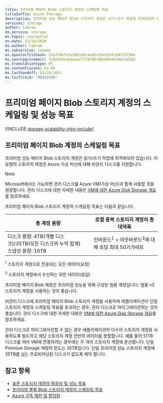```yaml
---
title: 프리미엄 페이지 Blob 스토리지 계정의 스케일링 목표
titleSuffix: Azure Storage
description: 프리미엄 성능 페이지 Blob 스토리지 계정은 읽기/쓰기 작업에 최적화되어 있습니다. 이 유형의 스토리지 계정은 Azure 가상 머신에 대해 비관리 디스크를 지원합니다.
services: storage
author: tamram
ms.service: storage
ms.topic: conceptual
ms.date: 12/18/2019
ms.author: tamram
ms.subservice: common
ms.openlocfilehash: 23a176bfa5e3861dbc4ad5c03ea54fc847d3f56b
ms.sourcegitcommit: f28ebb95ae9aaaff3f87d8388a09b41e0b3445b5
ms.translationtype: HT
ms.contentlocale: ko-KR
ms.lasthandoff: 03/29/2021
ms.locfileid: "96922536"
---
```

# <a name="scalability-and-performance-targets-for-premium-page-blob-storage-accounts"></a>프리미엄 페이지 Blob 스토리지 계정의 스케일링 및 성능 목표

[!INCLUDE [storage-scalability-intro-include](../../../includes/storage-scalability-intro-include.md)]

## <a name="scale-targets-for-premium-page-blob-accounts"></a>프리미엄 페이지 Blob 계정의 스케일링 목표

프리미엄 성능 페이지 Blob 스토리지 계정은 읽기/쓰기 작업에 최적화되어 있습니다. 이 유형의 스토리지 계정은 Azure 가상 머신에 대해 비관리 디스크를 지원합니다.

> [!NOTE]
> Microsoft에서는 가능하면 관리 디스크를 Azure VM(가상 머신)과 함께 사용할 것을 권장합니다. 관리 디스크에 대한 자세한 내용은 [VM에 대한 Azure Disk Storage 개요](../../virtual-machines/managed-disks-overview.md)를 참조하세요.

프리미엄 페이지 Blob 스토리지 계정의 스케일링 목표는 다음과 같습니다.

| 총 계정 용량                            | 로컬 중복 스토리지 계정의 총 대역폭                     |
| ------------------------------------------------- | --------------------------------------------------------------------------- |
| 디스크 용량: 4TB(개별 디스크)/35TB(모든 디스크의 누적 합계) <br>스냅샷 용량: 10TB | 인바운드<sup>1</sup> + 아웃바운드<sup>2</sup>에 대해 초당 최대 50기가비트 |

<sup>1</sup> 스토리지 계정으로 전송되는 모든 데이터(요청)

<sup>2</sup> 스토리지 계정에서 수신하는 모든 데이터(응답)

프리미엄 페이지 Blob 계정은 프리미엄 성능을 위해 구성된 범용 계정입니다. 범용 v2 스토리지 계정을 사용하는 것이 좋습니다.

비관리 디스크에 프리미엄 페이지 Blob 스토리지 계정을 사용하며 애플리케이션이 단일 스토리지 계정의 스케일링 목표를 초과하는 경우, 관리 디스크로 마이그레이션하는 것이 좋습니다. 관리 디스크에 대한 자세한 내용은 [VM에 대한 Azure Disk Storage 개요](../../virtual-machines/managed-disks-overview.md)를 참조하세요.

관리 디스크로 마이그레이션할 수 없는 경우 애플리케이션이 다수의 스토리지 계정을 사용하도록 빌드하고 해당 스토리지 계정 전반의 데이터를 분할합니다. 예를 들어 51TB 디스크를 여러 VM에 연결하려는 경우에는 두 개의 스토리지 계정에 분산합니다. 단일 Premium Storage 계정의 한도는 35TB입니다. 단일 프리미엄 성능 스토리지 계정에 35TB를 넘는 프로비저닝된 디스크가 없도록 해야 합니다.

## <a name="see-also"></a>참고 항목

- [표준 스토리지 계정의 확장성 및 성능 목표](../common/scalability-targets-standard-account.md)
- [프리미엄 블록 Blob 스토리지 계정의 스케일링 목표](../blobs/scalability-targets-premium-block-blobs.md)
- [Azure 구독 제한 및 할당량](../../azure-resource-manager/management/azure-subscription-service-limits.md)
